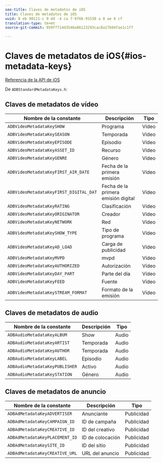 ```yaml
---
seo-title: Claves de metadatos de iOS
title: Claves de metadatos de iOS
uuid: 8 eb 90111-c 9 dd -4 ca 7-9766-91530 a 8 ae 6 cf
translation-type: tm+mt
source-git-commit: 959ff714d3546a06123293cac8a17b94fae1c1ff

---
```



# Claves de metadatos de iOS{#ios-metadata-keys}

[Referencia de la API de iOS](https://adobe-marketing-cloud.github.io/media-sdks/reference/ios/)

De `ADBStandardMetadataKeys.h`:

## Claves de metadatos de vídeo

| Nombre de la constante | Descripción | Tipo |
|---|---|---|
| `ADBVideoMetadataKeySHOW` | Programa | Vídeo |
| `ADBVideoMetadataKeySEASON` | Temporada | Vídeo |
| `ADBVideoMetadataKeyEPISODE` | Episodio | Vídeo |
| `ADBVideoMetadataKeyASSET_ID` | Recurso | Vídeo |
| `ADBVideoMetadataKeyGENRE` | Género | Vídeo |
| `ADBVideoMetadataKeyFIRST_AIR_DATE` | Fecha de la primera emisión | Vídeo |
| `ADBVideoMetadataKeyFIRST_DIGITAL_DAT` | Fecha de la primera emisión digital | Vídeo |
| `ADBVideoMetadataKeyRATING` | Clasificación | Vídeo |
| `ADBVideoMetadataKeyORIGINATOR` | Creador | Vídeo |
| `ADBVideoMetadataKeyNETWORK` | Red | Vídeo |
| `ADBVideoMetadataKeySHOW_TYPE` | Tipo de programa | Vídeo |
| `ADBVideoMetadataKeyAD_LOAD` | Carga de publicidad | Vídeo |
| `ADBVideoMetadataKeyMVPD` | mvpd | Vídeo |
| `ADBVideoMetadataKeyAUTHORIZED` | Autorización | Vídeo |
| `ADBVideoMetadataKeyDAY_PART` | Parte del día | Vídeo |
| `ADBVideoMetadataKeyFEED` | Fuente | Vídeo |
| `ADBVideoMetadataKeySTREAM_FORMAT` | Formato de la emisión | Vídeo |

## Claves de metadatos de audio

| Nombre de la constante | Descripción | Tipo |
|---|---|---|
| `ADBAudioMetadataKeyALBUM` | Show | Audio |
| `ADBAudioMetadataKeyARTIST` | Temporada | Audio |
| `ADBAudioMetadataKeyAUTHOR` | Temporada | Audio |
| `ADBAudioMetadataKeyLABEL` | Episodio | Audio |
| `ADBAudioMetadataKeyPUBLISHER` | Activo | Audio |
| `ADBAudioMetadataKeySTATION` | Género | Audio |

## Claves de metadatos de anuncio

| Nombre de la constante | Descripción | Tipo |
|---|---|---|
| `ADBAdMetadataKeyADVERTISER` | Anunciante | Publicidad |
| `ADBAdMetadataKeyCAMPAIGN_ID` | ID de campaña | Publicidad |
| `ADBAdMetadataKeyCREATIVE_ID` | ID del creativo | Publicidad |
| `ADBAdMetadataKeyPLACEMENT_ID` | ID de colocación | Publicidad |
| `ADBAdMetadataKeySITE_ID` | ID del sitio | Publicidad |
| `ADBAdMetadataKeyCREATIVE_URL` | URL del anuncio | Publicidad |


